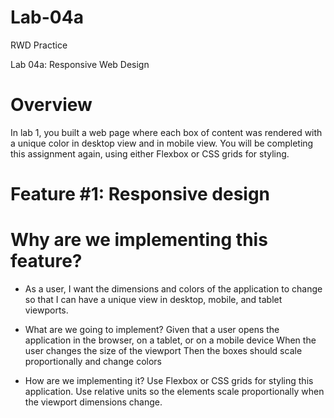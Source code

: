 # Lab-04a
RWD Practice

Lab 04a: Responsive Web Design
# Overview
In lab 1, you built a web page where each box of content was rendered with a unique color in desktop view and in mobile view. You will be completing this assignment again, using either Flexbox or CSS grids for styling.

# Feature #1: Responsive design

# Why are we implementing this feature?

- As a user, I want the dimensions and colors of the application to change so that I can have a unique view in desktop, mobile, and tablet viewports.

- What are we going to implement?
Given that a user opens the application in the browser, on a tablet, or on a mobile device
When the user changes the size of the viewport
Then the boxes should scale proportionally and change colors

- How are we implementing it?
Use Flexbox or CSS grids for styling this application.
Use relative units so the elements scale proportionally when the viewport dimensions change.




